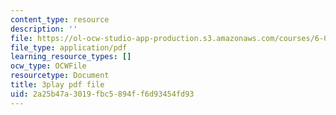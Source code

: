 ```yaml
---
content_type: resource
description: ''
file: https://ol-ocw-studio-app-production.s3.amazonaws.com/courses/6-042j-mathematics-for-computer-science-spring-2015/2a25b47a3019fbc5894ff6d93454fd93_hVerxuP4cFg.pdf
file_type: application/pdf
learning_resource_types: []
ocw_type: OCWFile
resourcetype: Document
title: 3play pdf file
uid: 2a25b47a-3019-fbc5-894f-f6d93454fd93
---
```

